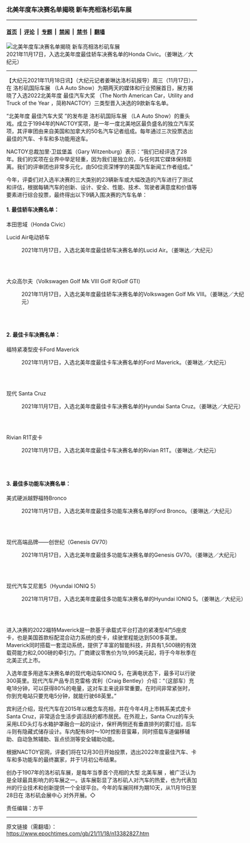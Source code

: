 ### 北美年度车决赛名单揭晓 新车亮相洛杉矶车展

---

#### [首页](../../../..?n13382827) &nbsp;|&nbsp; [评论](../../../../../epoch-comment?n13382827) &nbsp;|&nbsp; [专题](../../../../../epoch-special?n13382827) &nbsp;|&nbsp; [禁闻](../../../../../epoch-news?n13382827) &nbsp;|&nbsp; [禁书](../../../../../books?n13382827) &nbsp;|&nbsp; [翻墙](https://github.com/gfw-breaker/nogfw/blob/master/README.md?n13382827)


<div><img alt="北美年度车决赛名单揭晓 新车亮相洛杉矶车展" class="attachment-djy_600_400 size-djy_600_400 wp-post-image" src="https://i.epochtimes.com/assets/uploads/2021/11/id13382861-1-8-e1637204464501.jpg"/>
<div class="caption">
 2021年11月17日，入选北美年度最佳轿车决赛名单的Honda Civic。（姜琳达／大纪元）
</div></div><hr/><div class="post_content" id="artbody" itemprop="articleBody">
 <!-- article content begin -->
 <p>
  【大纪元2021年11月18日讯】（大纪元记者姜琳达洛杉矶报导）周三（11月17日），在
  <ok href="https://www.epochtimes.com/gb/tag/%E6%B4%9B%E6%9D%89%E7%9F%B6%E5%9B%BD%E9%99%85%E8%BD%A6%E5%B1%95.html">
   洛杉矶国际车展
  </ok>
  （LA Auto Show）为期两天的媒体和行业预展首日，展方揭晓了入选2022北美年度
  <ok href="https://www.epochtimes.com/gb/tag/%E6%9C%80%E4%BD%B3%E6%B1%BD%E8%BD%A6%E5%A4%A7%E5%A5%96.html">
   最佳汽车大奖
  </ok>
  （The North American Car，Utility and Truck of the Year ，简称NACTOY）三类型晋入决选的9款新车名单。
 </p>
 <p>
  “北美年度
  <ok href="https://www.epochtimes.com/gb/tag/%E6%9C%80%E4%BD%B3%E6%B1%BD%E8%BD%A6%E5%A4%A7%E5%A5%96.html">
   最佳汽车大奖
  </ok>
  ”的发布是
  <ok href="https://www.epochtimes.com/gb/tag/%E6%B4%9B%E6%9D%89%E7%9F%B6%E5%9B%BD%E9%99%85%E8%BD%A6%E5%B1%95.html">
   洛杉矶国际车展
  </ok>
  （LA Auto Show）的重头戏。成立于1994年的NACTOY奖项，是一年一度北美地区最负盛名的独立汽车奖项，其评审团由来自美国和加拿大的50名汽车记者组成。每年通过三次投票选出最佳的汽车、卡车和多功能用途车。
 </p>
 <p>
  NACTOY总裁加里·卫兹堡盖（Gary Witzenburg）表示：“我们已经评选了28年。我们的奖项在业界中举足轻重，因为我们是独立的，与任何其它媒体保持距离。我们的评审团也非常多元化，由50位资深博学的美国汽车新闻工作者组成。”
 </p>
 <p>
  今年，评委们对入选半决赛的三大类别的23辆新车或大幅改造的汽车进行了测试和评估，根据每辆汽车的创新、设计、安全、性能、技术、驾驶者满意度和价值等要素进行综合投票，最终得出以下9辆入围决赛的汽车名单：
 </p>
 <h4>
  1. 最佳轿车决赛名单：
 </h4>
 <p>
  本田思域（Honda Civic）
 </p>
 <p>
  Lucid Air电动轿车
 </p>
 <figure aria-describedby="caption-attachment-13382867" class="wp-caption aligncenter" id="attachment_13382867" style="width: 600px">
  <ok href="https://i.epochtimes.com/assets/uploads/2021/11/id13382867-2-7.jpg" target="_blank">
   <img alt="" class="size-large wp-image-13382867" src="https://i.epochtimes.com/assets/uploads/2021/11/id13382867-2-7-600x450.jpg"/>
  </ok>
  <br/><figcaption class="wp-caption-text" id="caption-attachment-13382867">
   2021年11月17日，入选北美年度最佳轿车决赛名单的Lucid Air。（姜琳达／大纪元）
  </figcaption><br/>
 </figure><br/>
 <p>
  大众高尔夫（Volkswagen Golf Mk VIII Golf R/Golf GTI）
 </p>
 <figure aria-describedby="caption-attachment-13382874" class="wp-caption aligncenter" id="attachment_13382874" style="width: 600px">
  <ok href="https://i.epochtimes.com/assets/uploads/2021/11/id13382874-3-6.jpg" target="_blank">
   <img alt="" class="size-large wp-image-13382874" src="https://i.epochtimes.com/assets/uploads/2021/11/id13382874-3-6-600x450.jpg"/>
  </ok>
  <br/><figcaption class="wp-caption-text" id="caption-attachment-13382874">
   2021年11月17日，入选北美年度最佳轿车决赛名单的Volkswagen Golf Mk VIII。（姜琳达／大纪元）
  </figcaption><br/>
 </figure><br/>
 <h4>
  2. 最佳卡车决赛名单：
 </h4>
 <p>
  福特紧凑型皮卡Ford Maverick
 </p>
 <figure aria-describedby="caption-attachment-13382876" class="wp-caption aligncenter" id="attachment_13382876" style="width: 600px">
  <ok href="https://i.epochtimes.com/assets/uploads/2021/11/id13382876-4-4.jpg" target="_blank">
   <img alt="" class="size-large wp-image-13382876" src="https://i.epochtimes.com/assets/uploads/2021/11/id13382876-4-4-600x450.jpg"/>
  </ok>
  <br/><figcaption class="wp-caption-text" id="caption-attachment-13382876">
   2021年11月17日，入选北美年度最佳卡车决赛名单的Ford Maverick。（姜琳达／大纪元）
  </figcaption><br/>
 </figure><br/>
 <p>
  现代 Santa Cruz
 </p>
 <figure aria-describedby="caption-attachment-13382878" class="wp-caption aligncenter" id="attachment_13382878" style="width: 600px">
  <ok href="https://i.epochtimes.com/assets/uploads/2021/11/id13382878-5-2.jpg" target="_blank">
   <img alt="" class="size-large wp-image-13382878" src="https://i.epochtimes.com/assets/uploads/2021/11/id13382878-5-2-600x450.jpg"/>
  </ok>
  <br/><figcaption class="wp-caption-text" id="caption-attachment-13382878">
   2021年11月17日，入选北美年度最佳卡车决赛名单的Hyundai Santa Cruz。（姜琳达／大纪元）
  </figcaption><br/>
 </figure><br/>
 <p>
  Rivian R1T皮卡
 </p>
 <figure aria-describedby="caption-attachment-13382881" class="wp-caption aligncenter" id="attachment_13382881" style="width: 600px">
  <ok href="https://i.epochtimes.com/assets/uploads/2021/11/id13382881-6-2.jpg" target="_blank">
   <img alt="" class="size-large wp-image-13382881" src="https://i.epochtimes.com/assets/uploads/2021/11/id13382881-6-2-600x450.jpg"/>
  </ok>
  <br/><figcaption class="wp-caption-text" id="caption-attachment-13382881">
   2021年11月17日，入选北美年度最佳卡车决赛名单的Rivian R1T。（姜琳达／大纪元）
  </figcaption><br/>
 </figure><br/>
 <h4>
  3. 最佳多功能车决赛名单：
 </h4>
 <p>
  美式硬派越野福特Bronco
 </p>
 <figure aria-describedby="caption-attachment-13382883" class="wp-caption aligncenter" id="attachment_13382883" style="width: 600px">
  <ok href="https://i.epochtimes.com/assets/uploads/2021/11/id13382883-7-1.jpg" target="_blank">
   <img alt="" class="size-large wp-image-13382883" src="https://i.epochtimes.com/assets/uploads/2021/11/id13382883-7-1-600x450.jpg"/>
  </ok>
  <br/><figcaption class="wp-caption-text" id="caption-attachment-13382883">
   2021年11月17日，入选北美年度最佳多功能车决赛名单的Ford Bronco。（姜琳达／大纪元）
  </figcaption><br/>
 </figure><br/>
 <p>
  现代高端品牌——创世纪（Genesis GV70）
 </p>
 <figure aria-describedby="caption-attachment-13382884" class="wp-caption aligncenter" id="attachment_13382884" style="width: 600px">
  <ok href="https://i.epochtimes.com/assets/uploads/2021/11/id13382884-8-1.jpg" target="_blank">
   <img alt="" class="size-large wp-image-13382884" src="https://i.epochtimes.com/assets/uploads/2021/11/id13382884-8-1-600x450.jpg"/>
  </ok>
  <br/><figcaption class="wp-caption-text" id="caption-attachment-13382884">
   2021年11月17日，入选北美年度最佳多功能车决赛名单的Genesis GV70。（姜琳达／大纪元）
  </figcaption><br/>
 </figure><br/>
 <p>
  现代汽车艾尼氪5（Hyundai IONIQ 5）
 </p>
 <figure aria-describedby="caption-attachment-13382891" class="wp-caption aligncenter" id="attachment_13382891" style="width: 600px">
  <ok href="https://i.epochtimes.com/assets/uploads/2021/11/id13382891-9-1.jpg" target="_blank">
   <img alt="" class="size-large wp-image-13382891" src="https://i.epochtimes.com/assets/uploads/2021/11/id13382891-9-1-600x450.jpg"/>
  </ok>
  <br/><figcaption class="wp-caption-text" id="caption-attachment-13382891">
   2021年11月17日，入选北美年度最佳多功能车决赛名单的Hyundai IONIQ 5。（姜琳达／大纪元）
  </figcaption><br/>
 </figure><br/>
 <p>
  进入决赛的2022福特Maverick是一款基于承载式平台打造的紧凑型4门5座皮卡，也是美国首款标配混合动力系统的皮卡，续驶里程能达到500多英里。Maverick同时搭载一套混动系统，提供了丰富的智能科技，并具有1,500磅的有效载荷能力和2,000磅的牵引力。厂商建议零售价为19,995美元起，将于今年秋季在北美正式上市。
 </p>
 <p>
  入选年度多用途车决赛名单的现代电动车IONIQ 5，在满电状态下，最多可以行驶300英里。现代汽车产品专员克雷格·宾利（Craig Bentley）介绍：“（这部车）充电18分钟，可以获得80%的电量，这对车主来说非常重要。在时间非常紧张时，你到充电站只要充电5分钟，就能行驶68英里。”
 </p>
 <p>
  宾利还介绍，现代汽车在2015年以概念车亮相，并在今年4月上市韩系美式皮卡Santa Cruz，非常适合生活步调活跃的都市居民。在外观上，Santa Cruz的车头采用LED头灯与水箱护罩融合一起的设计，保杆两侧还有垂直排列的雾灯组，后车斗则有隐藏式储存设计。车内配有8吋～10吋控影音萤幕，同时搭载车道偏移辅助、自动急煞辅助、盲点侦测等安全辅助功能。
 </p>
 <p>
  根据NACTOY官网，评委们将在12月30日开始投票，选出2022年度最佳汽车、卡车和多功能车的最终赢家，并于1月初公布结果。
 </p>
 <p>
  创办于1907年的洛杉矶车展，是每年当季首个亮相的大型
  <ok href="https://www.epochtimes.com/gb/tag/%E5%8C%97%E7%BE%8E%E8%BD%A6%E5%B1%95.html">
   北美车展
  </ok>
  ，被广泛认为是全球最具影响力的车展之一。该车展彰显了洛杉矶人对汽车的热爱，也为代表加州的行业技术和创新提供一个全球平台。今年的车展同样为期10天，从11月19日至28日在
  <ok href="https://www.epochtimes.com/gb/tag/%E6%B4%9B%E6%9D%89%E7%9F%B6%E4%BC%9A%E5%B1%95%E4%B8%AD%E5%BF%83.html">
   洛杉矶会展中心
  </ok>
  对外开展。◇
 </p>
 <p>
  责任编辑：方平
 </p>
 <!-- article content end -->
 <div id="below_article_ad">
 </div>
</div>


---

原文链接（需翻墙）：https://www.epochtimes.com/gb/21/11/18/n13382827.htm